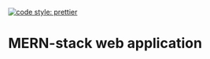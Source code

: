[![code style: prettier](https://img.shields.io/badge/code_style-prettier-ff69b4.svg?style=flat-square)](https://github.com/prettier/prettier)

# MERN-stack web application
